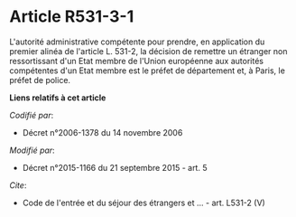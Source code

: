 # Article R531-3-1

L'autorité administrative compétente pour prendre, en application du premier alinéa de l'article L. 531-2, la décision de
remettre un étranger non ressortissant d'un Etat membre de l'Union européenne aux autorités compétentes d'un Etat membre est
le préfet de département et, à Paris, le préfet de police.

**Liens relatifs à cet article**

_Codifié par_:

  - Décret n°2006-1378 du 14 novembre 2006

_Modifié par_:

  - Décret n°2015-1166 du 21 septembre 2015 - art. 5

_Cite_:

  - Code de l'entrée et du séjour des étrangers et ... - art. L531-2 (V)
